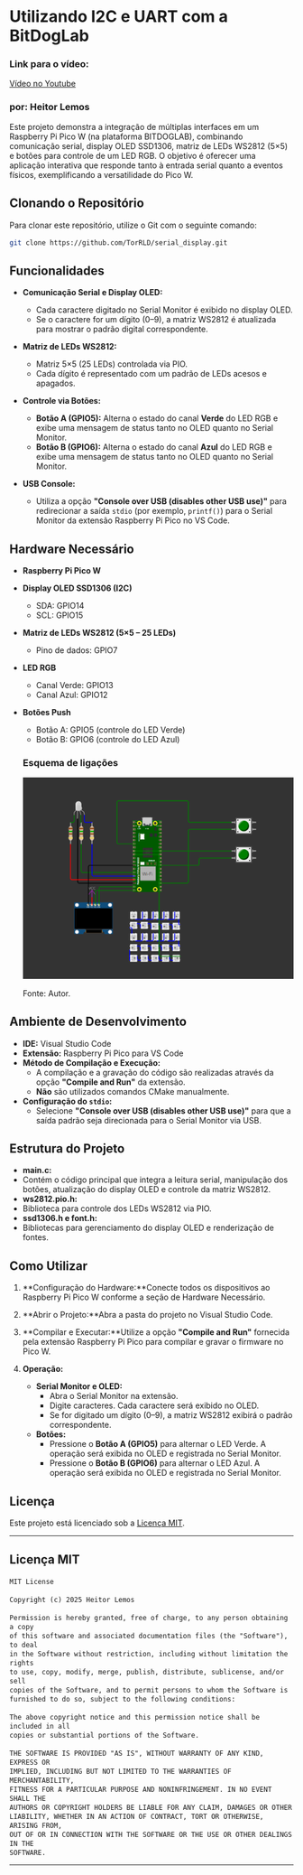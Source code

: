 # Utilizando I2C e UART com a BitDogLab

### Link para o vídeo:

[Vídeo no Youtube](https://www.youtube.com/watch?v=IWikM5EPRlU)

### por: Heitor Lemos

Este projeto demonstra a integração de múltiplas interfaces em um Raspberry Pi Pico W (na plataforma BITDOGLAB), combinando comunicação serial, display OLED SSD1306, matriz de LEDs WS2812 (5×5) e botões para controle de um LED RGB. O objetivo é oferecer uma aplicação interativa que responde tanto à entrada serial quanto a eventos físicos, exemplificando a versatilidade do Pico W.

## Clonando o Repositório

Para clonar este repositório, utilize o Git com o seguinte comando:

```bash
git clone https://github.com/TorRLD/serial_display.git
```


## Funcionalidades

- **Comunicação Serial e Display OLED:**

  - Cada caractere digitado no Serial Monitor é exibido no display OLED.
  - Se o caractere for um dígito (0–9), a matriz WS2812 é atualizada para mostrar o padrão digital correspondente.
- **Matriz de LEDs WS2812:**

  - Matriz 5×5 (25 LEDs) controlada via PIO.
  - Cada dígito é representado com um padrão de LEDs acesos e apagados.
- **Controle via Botões:**

  - **Botão A (GPIO5):** Alterna o estado do canal **Verde** do LED RGB e exibe uma mensagem de status tanto no OLED quanto no Serial Monitor.
  - **Botão B (GPIO6):** Alterna o estado do canal **Azul** do LED RGB e exibe uma mensagem de status tanto no OLED quanto no Serial Monitor.
- **USB Console:**

  - Utiliza a opção **"Console over USB (disables other USB use)"** para redirecionar a saída `stdio` (por exemplo, `printf()`) para o Serial Monitor da extensão Raspberry Pi Pico no VS Code.

## Hardware Necessário

- **Raspberry Pi Pico W**
- **Display OLED SSD1306 (I2C)**

  - SDA: GPIO14
  - SCL: GPIO15
- **Matriz de LEDs WS2812 (5×5 – 25 LEDs)**

  - Pino de dados: GPIO7
- **LED RGB**

  - Canal Verde: GPIO13
  - Canal Azul: GPIO12
- **Botões Push**

  - Botão A: GPIO5 (controle do LED Verde)
  - Botão B: GPIO6 (controle do LED Azul)

  ### Esquema de ligações

  ![1739116599001](image/readme/1739116599001.png)

    Fonte: Autor.

## Ambiente de Desenvolvimento

- **IDE:** Visual Studio Code
- **Extensão:** Raspberry Pi Pico para VS Code
- **Método de Compilação e Execução:**
  - A compilação e a gravação do código são realizadas através da opção **"Compile and Run"** da extensão.
  - **Não** são utilizados comandos CMake manualmente.
- **Configuração do `stdio`:**
  - Selecione **"Console over USB (disables other USB use)"** para que a saída padrão seja direcionada para o Serial Monitor via USB.

## Estrutura do Projeto

- **main.c:**
- Contém o código principal que integra a leitura serial, manipulação dos botões, atualização do display OLED e controle da matriz WS2812.
- **ws2812.pio.h:**
- Biblioteca para controle dos LEDs WS2812 via PIO.
- **ssd1306.h e font.h:**
- Bibliotecas para gerenciamento do display OLED e renderização de fontes.

## Como Utilizar

1. **Configuração do Hardware:**Conecte todos os dispositivos ao Raspberry Pi Pico W conforme a seção de Hardware Necessário.
2. **Abrir o Projeto:**Abra a pasta do projeto no Visual Studio Code.
3. **Compilar e Executar:**Utilize a opção **"Compile and Run"** fornecida pela extensão Raspberry Pi Pico para compilar e gravar o firmware no Pico W.
4. **Operação:**

   - **Serial Monitor e OLED:**
     - Abra o Serial Monitor na extensão.
     - Digite caracteres. Cada caractere será exibido no OLED.
     - Se for digitado um dígito (0–9), a matriz WS2812 exibirá o padrão correspondente.
   - **Botões:**
     - Pressione o **Botão A (GPIO5)** para alternar o LED Verde. A operação será exibida no OLED e registrada no Serial Monitor.
     - Pressione o **Botão B (GPIO6)** para alternar o LED Azul. A operação será exibida no OLED e registrada no Serial Monitor.

## Licença

Este projeto está licenciado sob a [Licença MIT](#licença-mit).

---

## Licença MIT

```
MIT License

Copyright (c) 2025 Heitor Lemos

Permission is hereby granted, free of charge, to any person obtaining a copy
of this software and associated documentation files (the "Software"), to deal
in the Software without restriction, including without limitation the rights
to use, copy, modify, merge, publish, distribute, sublicense, and/or sell
copies of the Software, and to permit persons to whom the Software is
furnished to do so, subject to the following conditions:

The above copyright notice and this permission notice shall be included in all
copies or substantial portions of the Software.

THE SOFTWARE IS PROVIDED "AS IS", WITHOUT WARRANTY OF ANY KIND, EXPRESS OR
IMPLIED, INCLUDING BUT NOT LIMITED TO THE WARRANTIES OF MERCHANTABILITY,
FITNESS FOR A PARTICULAR PURPOSE AND NONINFRINGEMENT. IN NO EVENT SHALL THE
AUTHORS OR COPYRIGHT HOLDERS BE LIABLE FOR ANY CLAIM, DAMAGES OR OTHER
LIABILITY, WHETHER IN AN ACTION OF CONTRACT, TORT OR OTHERWISE, ARISING FROM,
OUT OF OR IN CONNECTION WITH THE SOFTWARE OR THE USE OR OTHER DEALINGS IN THE
SOFTWARE.
```

---
